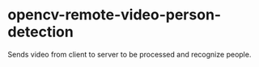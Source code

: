 # opencv-remote-video-person-detection
Sends video from client to server to be processed and recognize people.
